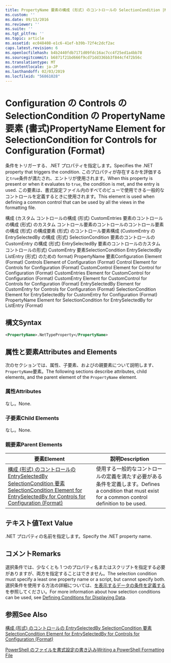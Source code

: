 ```yaml
---
title: PropertyName 要素の構成 (形式) のコントロールの SelectionCondition |Microsoft Docs
ms.custom: ''
ms.date: 09/13/2016
ms.reviewer: ''
ms.suite: ''
ms.tgt_pltfrm: ''
ms.topic: article
ms.assetid: ec048408-e1c6-41ef-b39b-72f4c2dcf2ac
caps.latest.revision: 6
ms.openlocfilehash: b4b2440fdb7171d09fdc16ac7cc4f25ed1a4bb78
ms.sourcegitcommit: b6871f21bd666f9cd71dd336bb3f844cf472b56c
ms.translationtype: MT
ms.contentlocale: ja-JP
ms.lasthandoff: 02/03/2019
ms.locfileid: "56861028"
---
```

# <a name="propertyname-element-for-selectioncondition-for-controls-for-configuration-format"></a><span data-ttu-id="52665-102">Configuration の Controls の SelectionCondition の PropertyName 要素 (書式)</span><span class="sxs-lookup"><span data-stu-id="52665-102">PropertyName Element for SelectionCondition for Controls for Configuration (Format)</span></span>

<span data-ttu-id="52665-103">条件をトリガーする、.NET プロパティを指定します。</span><span class="sxs-lookup"><span data-stu-id="52665-103">Specifies the .NET property that triggers the condition.</span></span> <span data-ttu-id="52665-104">このプロパティが存在するかを評価すると`true`条件が満たされ、エントリが使用されます。</span><span class="sxs-lookup"><span data-stu-id="52665-104">When this property is present or when it evaluates to `true`, the condition is met, and the entry is used.</span></span> <span data-ttu-id="52665-105">この要素は、書式設定ファイル内のすべてのビューで使用できる一般的なコントロールを定義するときに使用されます。</span><span class="sxs-lookup"><span data-stu-id="52665-105">This element is used when defining a common control that can be used by all the views in the formatting file.</span></span>

<span data-ttu-id="52665-106">構成 (カスタム コントロールの構成 (形式) CustomEntries 要素のコントロールの構成 (形式) のカスタム コントロール要素のコントロールのコントロール要素の構成 (形式) の構成要素 (形式) のコントロール要素構成 (CustomEntry の EntrySelectedBy の構成 (形式) SelectionCondition 要素のコントロールの CustomEntry の構成 (形式) EntrySelectedBy 要素のコントロールのカスタム コントロールの形式) CustomEntry 要素SelectionCondition EntrySelectedBy ListEntry (形式) のための format) PropertyName 要素</span><span class="sxs-lookup"><span data-stu-id="52665-106">Configuration Element (Format) Controls Element of Configuration (Format) Control Element for Controls for Configuration (Format) CustomControl Element for Control for Configuration (Format) CustomEntries Element for CustomControl for Configuration (Format) CustomEntry Element for CustomControl for Controls for Configuration (Format) EntrySelectedBy Element for CustomEntry for Controls for Configuration (Format) SelectionCondition Element for EntrySelectedBy for CustomEntry for Configuration (Format) PropertyName Element for SelectionCondition for EntrySelectedBy for ListEntry (Format)</span></span>

## <a name="syntax"></a><span data-ttu-id="52665-107">構文</span><span class="sxs-lookup"><span data-stu-id="52665-107">Syntax</span></span>

```xml
<PropertyName>.NetTypeProperty</PropertyName>
```

## <a name="attributes-and-elements"></a><span data-ttu-id="52665-108">属性と要素</span><span class="sxs-lookup"><span data-stu-id="52665-108">Attributes and Elements</span></span>

<span data-ttu-id="52665-109">次のセクションでは、属性、子要素、およびの親要素について説明します、`PropertyName`要素。</span><span class="sxs-lookup"><span data-stu-id="52665-109">The following sections describe attributes, child elements, and the parent element of the `PropertyName` element.</span></span>

### <a name="attributes"></a><span data-ttu-id="52665-110">属性</span><span class="sxs-lookup"><span data-stu-id="52665-110">Attributes</span></span>

<span data-ttu-id="52665-111">なし。</span><span class="sxs-lookup"><span data-stu-id="52665-111">None.</span></span>

### <a name="child-elements"></a><span data-ttu-id="52665-112">子要素</span><span class="sxs-lookup"><span data-stu-id="52665-112">Child Elements</span></span>

<span data-ttu-id="52665-113">なし。</span><span class="sxs-lookup"><span data-stu-id="52665-113">None.</span></span>

### <a name="parent-elements"></a><span data-ttu-id="52665-114">親要素</span><span class="sxs-lookup"><span data-stu-id="52665-114">Parent Elements</span></span>

|<span data-ttu-id="52665-115">要素</span><span class="sxs-lookup"><span data-stu-id="52665-115">Element</span></span>|<span data-ttu-id="52665-116">説明</span><span class="sxs-lookup"><span data-stu-id="52665-116">Description</span></span>|
|-------------|-----------------|
|[<span data-ttu-id="52665-117">構成 (形式) のコントロールの EntrySelectedBy SelectionCondition 要素</span><span class="sxs-lookup"><span data-stu-id="52665-117">SelectionCondition Element for EntrySelectedBy for Controls for Configuration (Format)</span></span>](./selectioncondition-element-for-entryselectedby-for-controls-for-configuration-format.md)|<span data-ttu-id="52665-118">使用する一般的なコントロールの定義を満たす必要がある条件を定義します。</span><span class="sxs-lookup"><span data-stu-id="52665-118">Defines a condition that must exist for a common control definition to be used.</span></span>|

## <a name="text-value"></a><span data-ttu-id="52665-119">テキスト値</span><span class="sxs-lookup"><span data-stu-id="52665-119">Text Value</span></span>

<span data-ttu-id="52665-120">.NET プロパティの名前を指定します。</span><span class="sxs-lookup"><span data-stu-id="52665-120">Specify the .NET property name.</span></span>

## <a name="remarks"></a><span data-ttu-id="52665-121">コメント</span><span class="sxs-lookup"><span data-stu-id="52665-121">Remarks</span></span>

<span data-ttu-id="52665-122">選択条件では、少なくとも 1 つのプロパティ名またはスクリプトを指定する必要がありますが、両方を指定することはできません。</span><span class="sxs-lookup"><span data-stu-id="52665-122">The selection condition must specify a least one property name or a script, but cannot specify both.</span></span> <span data-ttu-id="52665-123">選択条件を使用する方法の詳細については、[を表示するデータの条件を定義する](./defining-conditions-for-displaying-data.md)を参照してください。</span><span class="sxs-lookup"><span data-stu-id="52665-123">For more information about how selection conditions can be used, see [Defining Conditions for Displaying Data](./defining-conditions-for-displaying-data.md).</span></span>

## <a name="see-also"></a><span data-ttu-id="52665-124">参照</span><span class="sxs-lookup"><span data-stu-id="52665-124">See Also</span></span>

[<span data-ttu-id="52665-125">構成 (形式) のコントロールの EntrySelectedBy SelectionCondition 要素</span><span class="sxs-lookup"><span data-stu-id="52665-125">SelectionCondition Element for EntrySelectedBy for Controls for Configuration (Format)</span></span>](./selectioncondition-element-for-entryselectedby-for-controls-for-configuration-format.md)

[<span data-ttu-id="52665-126">PowerShell のファイルを書式設定の書き込み</span><span class="sxs-lookup"><span data-stu-id="52665-126">Writing a PowerShell Formatting File</span></span>](./writing-a-powershell-formatting-file.md)
